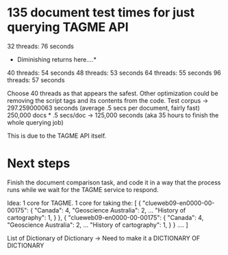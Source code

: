 # 135 document test times for just querying TAGME API

32 threads: 76 seconds
* Diminishing returns here....*

40 threads: 54 seconds
48 threads: 53 seconds
64 threads: 55 seconds
96 threads: 57 seconds

Choose 40 threads as that appears the safest. Other optimization could be removing the script tags and its contents from the code.
Test corpus -> 297.259000063 seconds (average .5 secs per document, fairly fast)
250,000 docs * .5 secs/doc -> 125,000 seconds (aka 35 hours to finish the whole querying job)

This is due to the TAGME API itself.

# Next steps
Finish the document comparison task, and code it in a way that the process runs while we wait for the TAGME service to respond.

Idea: 1 core for TAGME.
1 core for taking the:
[
	{
		"clueweb09-en0000-00-00175": {
			"Canada": 4,
			"Geoscience Australia": 2,
            ...
			"History of cartography": 1,
		}
	},
    {
		"clueweb09-en0000-00-00175": {
			"Canada": 4,
			"Geoscience Australia": 2,
            ...
			"History of cartography": 1,
		}
	}
    ....
]

List of Dictionary of Dictionary -> Need to make it a DICTIONARY OF DICTIONARY